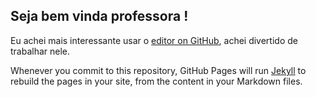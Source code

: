 ## Seja bem vinda professora !

Eu achei mais interessante usar o [editor on GitHub](https://github.com/lm344941/lpow_dever/edit/master/README.md), achei divertido de trabalhar nele.

Whenever you commit to this repository, GitHub Pages will run [Jekyll](https://jekyllrb.com/) to rebuild the pages in your site, from the content in your Markdown files.

### 


